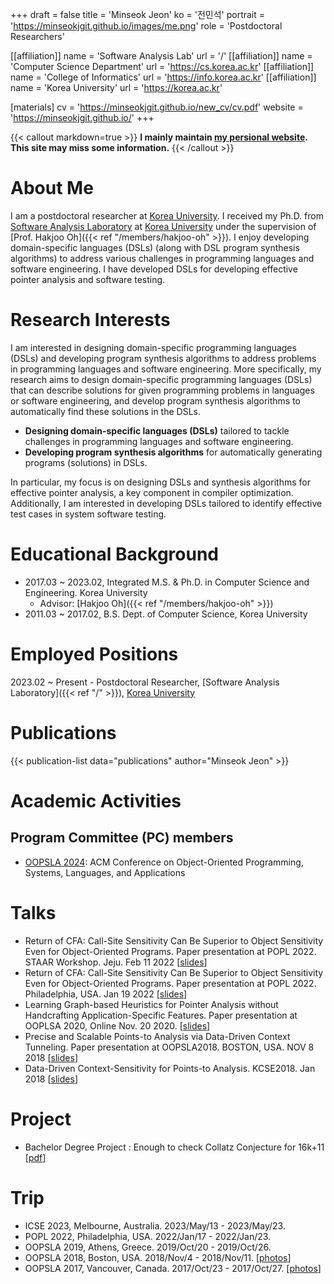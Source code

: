 +++
draft = false
title = 'Minseok Jeon'
ko = '전민석'
portrait = 'https://minseokjgit.github.io/images/me.png'
role = 'Postdoctoral Researchers'

[[affiliation]]
name = 'Software Analysis Lab'
url = '/'
[[affiliation]]
name = 'Computer Science Department'
url = 'https://cs.korea.ac.kr'
[[affiliation]]
name = 'College of Informatics'
url = 'https://info.korea.ac.kr'
[[affiliation]]
name = 'Korea University'
url = 'https://korea.ac.kr'

[materials]
cv = 'https://minseokjgit.github.io/new_cv/cv.pdf'
website = 'https://minseokjgit.github.io/'
+++

{{< callout markdown=true >}}
**I mainly maintain [my persional website](https://minseokjgit.github.io). This site may miss some information.**
{{< /callout >}}

# About Me
I am a postdoctoral researcher at [Korea University](https://korea.ac.kr). I received my Ph.D. from [Software Analysis Laboratory](https://prl.korea.ac.kr) at [Korea University](https://korea.ac.kr) under the supervision of [Prof. Hakjoo Oh]({{< ref "/members/hakjoo-oh" >}}). I enjoy developing domain-specific languages (DSLs) (along with DSL program synthesis algorithms) to address various challenges in programming languages and software engineering. I have developed DSLs for developing effective pointer analysis and software testing.


# Research Interests
I am interested in designing domain-specific programming languages (DSLs) and developing program synthesis algorithms to address problems in programming languages and software engineering. More specifically, my research aims to design domain-specific programming languages (DSLs) that can describe solutions for given programming problems in languages or software engineering, and develop program synthesis algorithms to automatically find these solutions in the DSLs.

- **Designing domain-specific languages (DSLs)** tailored to tackle challenges in programming languages and software engineering.
- **Developing program synthesis algorithms** for automatically generating programs (solutions) in DSLs.

In particular, my focus is on designing DSLs and synthesis algorithms for effective pointer analysis, a key component in compiler optimization. Additionally, I am interested in developing DSLs tailored to identify effective test cases in system software testing.

# Educational Background
- 2017.03 ~ 2023.02, Integrated M.S. & Ph.D. in Computer Science and Engineering. Korea University
    - Advisor: [Hakjoo Oh]({{< ref "/members/hakjoo-oh" >}})
- 2011.03 ~ 2017.02, B.S. Dept. of Computer Science, Korea University

# Employed Positions
2023.02 ~ Present - Postdoctoral Researcher, [Software Analysis Laboratory]({{< ref "/" >}}), [Korea University](https://korea.ac.kr)

# Publications
{{< publication-list data="publications" author="Minseok Jeon" >}}


# Academic Activities

## Program Committee (PC) members
- [OOPSLA 2024](https://2024.splashcon.org/track/splash-2024-oopsla): ACM Conference on Object-Oriented Programming, Systems, Languages, and Applications
 

# Talks
- Return of CFA: Call-Site Sensitivity Can Be Superior to Object Sensitivity Even for Object-Oriented Programs. Paper presentation at POPL 2022. STAAR Workshop. Jeju. Feb 11 2022 [[slides](https://minseokjgit.github.io/papers/CFA_slides.pdf)]
- Return of CFA: Call-Site Sensitivity Can Be Superior to Object Sensitivity Even for Object-Oriented Programs. Paper presentation at POPL 2022. Philadelphia, USA. Jan 19 2022 [[slides](https://minseokjgit.github.io/papers/POPL22_slides.pdf)]
- Learning Graph-based Heuristics for Pointer Analysis without Handcrafting Application-Specific Features. Paper presentation at OOPLSA 2020, Online Nov. 20 2020. [[slides](https://minseokjgit.github.io/papers/oopsla2020_slide.pdf)]
- Precise and Scalable Points-to Analysis via Data-Driven Context Tunneling. Paper presentation at OOPSLA2018. BOSTON, USA. NOV 8 2018 [[slides](https://minseokjgit.github.io/papers/oopsla18_slides.pdf)]
- Data-Driven Context-Sensitivity for Points-to Analysis. KCSE2018. Jan 2018 [[slides](https://minseokjgit.github.io/papers/KCSESlide.pdf)]
 

# Project
- Bachelor Degree Project : Enough to check Collatz Conjecture for 16k+11 [[pdf](https://minseokjgit.github.io/papers/ccPaper.pdf)]
 
# Trip
- ICSE 2023, Melbourne, Australia. 2023/May/13 - 2023/May/23.
- POPL 2022, Philadelphia, USA. 2022/Jan/17 - 2022/Jan/23.
- OOPSLA 2019, Athens, Greece. 2019/Oct/20 - 2019/Oct/26.
- OOPSLA 2018, Boston, USA. 2018/Nov/4 - 2018/Nov/11. [[photos](https://photos.google.com/share/AF1QipP7fy5Ns5z4Sy1TYTuPEp77spDsrG6wZPjp2LxGqDA2WKlmwOmFHuG4uRxETTGpFw?key=WGhVOWtPRkpLS0xpWEpKVEthNWczZXpxV0ZvNUlR)]
- OOPSLA 2017, Vancouver, Canada. 2017/Oct/23 - 2017/Oct/27. [[photos](https://photos.google.com/share/AF1QipMzIt3Jd4yTlwBg-at0ocKlGelQ08QT3M13hP6b79Xo4IE8xGLBvwxzMlmL8gYXYw?key=Z0tQOFV3RDFsRXNfc1ExQ2haWDRJTFlBZkZHQkFR)]
